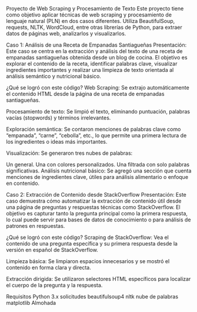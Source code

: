 Proyecto de Web Scraping y Procesamiento de Texto
Este proyecto tiene como objetivo aplicar técnicas de web scraping y procesamiento de lenguaje natural (PLN) en dos casos diferentes. Utiliza BeautifulSoup, requests, NLTK, WordCloud, entre otras librerías de Python, para extraer datos de páginas web, analizarlos y visualizarlos.

Caso 1: Análisis de una Receta de Empanadas Santiagueñas
Presentación:
Este caso se centra en la extracción y análisis del texto de una receta de empanadas santiagueñas obtenida desde un blog de cocina. El objetivo es explorar el contenido de la receta, identificar palabras clave, visualizar ingredientes importantes y realizar una limpieza de texto orientada al análisis semántico y nutricional básico.

¿Qué se logró con este código?
Web Scraping: Se extrajo automáticamente el contenido HTML desde la página de una receta de empanadas santiagueñas.

Procesamiento de texto: Se limpió el texto, eliminando puntuación, palabras vacías (stopwords) y términos irrelevantes.

Exploración semántica: Se contaron menciones de palabras clave como “empanada”, “carne”, “cebolla”, etc., lo que permite una primera lectura de los ingredientes o ideas más importantes.

Visualización: Se generaron tres nubes de palabras:

Un general.
Una con colores personalizados.
Una filtrada con solo palabras significativas.
Análisis nutricional básico: Se agregó una sección que cuenta menciones de ingredientes clave, útiles para análisis alimentario o enfoque en contenido.

Caso 2: Extracción de Contenido desde StackOverflow
Presentación:
Este caso demuestra cómo automatizar la extracción de contenido útil desde una página de preguntas y respuestas técnicas como StackOverflow. El objetivo es capturar tanto la pregunta principal como la primera respuesta, lo cual puede servir para bases de datos de conocimiento o para análisis de patrones en respuestas.

¿Qué se logró con este código?
Scraping de StackOverflow: Vea el contenido de una pregunta específica y su primera respuesta desde la versión en español de StackOverflow.

Limpieza básica: Se limpiaron espacios innecesarios y se mostró el contenido en forma clara y directa.

Extracción dirigida: Se utilizaron selectores HTML específicos para localizar el cuerpo de la pregunta y la respuesta.

Requisitos
Python 3.x
solicitudes
beautifulsoup4
nltk
nube de palabras
matplotlib
Almohada
